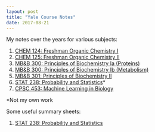 ```yaml
---
layout: post
title: "Yale Course Notes"
date: 2017-08-21
---
```


My notes over the years for various subjects:  
1. [CHEM 124: Freshman Organic Chemistry I](/PDF/CHEM124.pdf)  
2. [CHEM 125: Freshman Organic Chemistry II](/PDF/CHEM125.pdf)  
3. [MB&B 300: Principles of Biochemistry Ia (Proteins)](/PDF/MBB300a.pdf)  
4. [MB&B 300: Principles of Biochemistry Ib (Metabolism)](/PDF/MBB300b.pdf)  
5. [MB&B 301: Principles of Biochemistry II](/PDF/MBB301.pdf)  
7. [STAT 238: Probability and Statistics](/PDF/STAT238.pdf)*  
6. [CPSC 453: Machine Learning in Biology](/PDF/CPSC453.pdf)  

*Not my own work

Some useful summary sheets:  
1. [STAT 238: Probability and Statistics](/PDF/STAT238_NoteSheet.pdf)  

